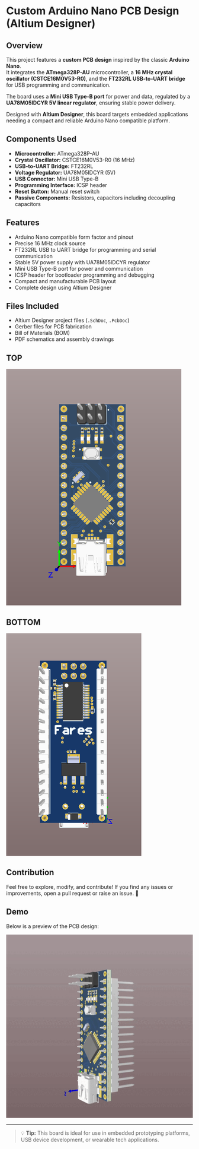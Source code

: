 # Custom Arduino Nano PCB Design (Altium Designer)

## Overview  
This project features a **custom PCB design** inspired by the classic **Arduino Nano**.  
It integrates the **ATmega328P-AU** microcontroller, a **16 MHz crystal oscillator (CSTCE16M0V53-R0)**, and the **FT232RL USB-to-UART bridge** for USB programming and communication.

The board uses a **Mini USB Type-B port** for power and data, regulated by a **UA78M05IDCYR 5V linear regulator**, ensuring stable power delivery.

Designed with **Altium Designer**, this board targets embedded applications needing a compact and reliable Arduino Nano compatible platform.

## Components Used  
- **Microcontroller:** ATmega328P-AU  
- **Crystal Oscillator:** CSTCE16M0V53-R0 (16 MHz)  
- **USB-to-UART Bridge:** FT232RL  
- **Voltage Regulator:** UA78M05IDCYR (5V)  
- **USB Connector:** Mini USB Type-B  
- **Programming Interface:** ICSP header  
- **Reset Button:** Manual reset switch  
- **Passive Components:** Resistors, capacitors including decoupling capacitors  

## Features  
- Arduino Nano compatible form factor and pinout  
- Precise 16 MHz clock source  
- FT232RL USB to UART bridge for programming and serial communication  
- Stable 5V power supply with UA78M05IDCYR regulator  
- Mini USB Type-B port for power and communication  
- ICSP header for bootloader programming and debugging  
- Compact and manufacturable PCB layout  
- Complete design using Altium Designer  

## Files Included  
- Altium Designer project files (`.SchDoc`, `.PcbDoc`)  
- Gerber files for PCB fabrication  
- Bill of Materials (BOM)  
- PDF schematics and assembly drawings  
## TOP

![Image Alt](https://github.com/FaresAmor/CUSTUM-ARDUINO-NANO-PCB-DESIGN/blob/main/top.png)

## BOTTOM

![Image Alt](https://github.com/FaresAmor/CUSTUM-ARDUINO-NANO-PCB-DESIGN/blob/main/bottom.png)

## Contribution
Feel free to explore, modify, and contribute! If you find any issues or improvements, open a pull request or raise an issue. 🚀





## Demo
Below is a preview of the PCB design:

![Demo](https://github.com/FaresAmor/CUSTUM-ARDUINO-NANO-PCB-DESIGN/blob/main/video.gif)


---
> 💡 **Tip:** This board is ideal for use in embedded prototyping platforms, USB device development, or wearable tech applications.

